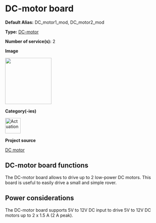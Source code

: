 # DC-motor board

<div className="cust_sheet" markdown="1">
<p className="cust_sheet-title" markdown="1"><strong>Default Alias:</strong> DC_motor1_mod, DC_motor2_mod</p>
<p className="cust_sheet-title" markdown="1"><strong>Type:</strong> <a href="/software/services_list/dc-motor.md">DC-motor</a></p>
<p className="cust_sheet-title" markdown="1"><strong>Number of service(s):</strong> 2</p>
<p className="cust_sheet-title" markdown="1"><strong>Image</strong></p>
<p className="cust_indent" markdown="1"><img height="150" src="/img/dc-motor-service.png"/></p>
<p className="cust_sheet-title" markdown="1"><strong>Category(-ies)</strong></p>
<p className="cust_indent" markdown="1">
<img height="50" src="/img/sticker-actuation.png" title="Actuation"/>
</p>
<p className="cust_sheet-title" markdown="1"><strong>Project source </strong></p>
<a className="github-button" data-size="large" aria-label="Star Luos-io/Luos on GitHub" href="https://github.com/Luos-io/Examples/blob/master/Projects/l0/Dc_motor" target="_blank">DC motor</a>
</div>

## DC-motor board functions

The DC-motor board allows to drive up to 2 low-power DC motors. This board is useful to easily drive a small and simple rover.

## Power considerations

The DC-motor board supports 5V to 12V DC input to drive 5V to 12V DC motors up to 2 x 1.5 A (2 A peak).

